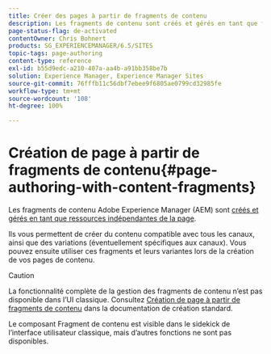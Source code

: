 ```yaml
---
title: Créer des pages à partir de fragments de contenu
description: Les fragments de contenu sont créés et gérés en tant que fichiers indépendants de la page. Ils vous permettent de créer du contenu compatible avec tous les canaux, ainsi que des variations.
page-status-flag: de-activated
contentOwner: Chris Bohnert
products: SG_EXPERIENCEMANAGER/6.5/SITES
topic-tags: page-authoring
content-type: reference
exl-id: b55d9edc-a210-407a-aa4b-a91bb358be7b
solution: Experience Manager, Experience Manager Sites
source-git-commit: 76fffb11c56dbf7ebee9f6805ae0799cd32985fe
workflow-type: tm+mt
source-wordcount: '108'
ht-degree: 100%

---
```


# Création de page à partir de fragments de contenu{#page-authoring-with-content-fragments}

Les fragments de contenu Adobe Experience Manager (AEM) sont [créés et gérés en tant que ressources indépendantes de la page](/help/assets/content-fragments/content-fragments.md).

Ils vous permettent de créer du contenu compatible avec tous les canaux, ainsi que des variations (éventuellement spécifiques aux canaux). Vous pouvez ensuite utiliser ces fragments et leurs variantes lors de la création de vos pages de contenu.

>[!CAUTION]
>
>La fonctionnalité complète de la gestion des fragments de contenu n’est pas disponible dans l’UI classique. Consultez [Création de page à partir de fragments de contenu](/help/sites-authoring/content-fragments.md) dans la documentation de création standard.
>
>Le composant Fragment de contenu est visible dans le sidekick de l’interface utilisateur classique, mais d’autres fonctions ne sont pas disponibles.
